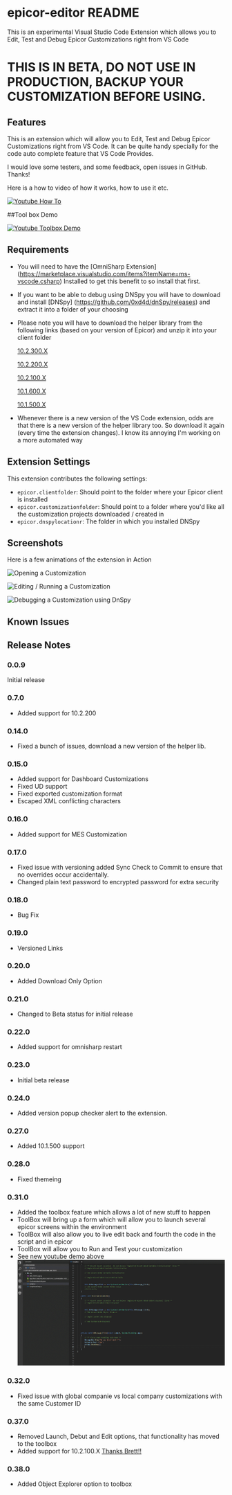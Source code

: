 # epicor-editor README

This is an experimental Visual Studio Code Extension which allows you to Edit, Test and Debug Epicor Customizations right from VS Code
# THIS IS IN BETA, DO NOT USE IN PRODUCTION, BACKUP YOUR CUSTOMIZATION BEFORE USING.


## Features

This is an extension which will allow you to Edit, Test and Debug Epicor Customizations right from VS Code. It can be quite handy specially for the code auto complete feature that VS Code Provides.

I would love some testers, and some feedback, open issues in GitHub. Thanks!

Here is a how to video of how it works, how to use it etc.

[![Youtube How To](https://img.youtube.com/vi/JTZqZcwWnv8/0.jpg)](https://youtu.be/JTZqZcwWnv8 "Visual Studio Code Epicor Customization Editor")


##Tool box Demo

[![Youtube Toolbox Demo](https://img.youtube.com/vi/lWd4L-QNZpM/0.jpg)](https://youtu.be/lWd4L-QNZpM "Visual Studio Code Customization Extension ToolBox Feature Demo")




## Requirements

* You will need to have the [OmniSharp Extension] (https://marketplace.visualstudio.com/items?itemName=ms-vscode.csharp) Installed to get this benefit to so install that first.

* If you want to be able to debug using DNSpy you will have to download and install [DNSpy] (https://github.com/0xd4d/dnSpy/releases) and extract it into a folder of your choosing

* Please note you will have to download the helper library from the following links (based on your version of Epicor) and unzip it into your client folder

    [10.2.300.X](https://josecgomez.com/files/CustomizationHelper.10.2.300.X.zip?0.31.0)

    [10.2.200.X](https://josecgomez.com/files/CustomizationHelper.10.2.200.X.zip?0.31.0)

    [10.2.100.X](https://josecgomez.com/files/CustomizationHelper.10.2.100.X.zip?0.31.0)

    [10.1.600.X](https://josecgomez.com/files/CustomizationHelper.10.1.600.X.zip?0.31.0)

    [10.1.500.X](https://josecgomez.com/files/CustomizationHelper.10.1.500.X.zip?0.31.0)

* Whenever there is a new version of the VS Code extension, odds are that there is a new version of the helper library too. So download it again (every time the extension changes). I know its annoying I'm working on a more automated way    

## Extension Settings

This extension contributes the following settings:

* `epicor.clientfolder`: Should point to the folder where your Epicor client is installed
* `epicor.customizationfolder`: Should point to a folder where you'd like all the customization projects downloaded / created in
* `epicor.dnspylocationr`: The folder in which you installed DNSpy 

## Screenshots
Here is a few animations of the extension in Action

![Opening a Customization](images/VSCodeOpen.gif)

![Editing / Running a Customization](images/VSCodeSyncTest.gif)

![Debugging a Customization using DnSpy](images/VSCodeDebug.gif)


## Known Issues



## Release Notes

### 0.0.9

Initial release 

### 0.7.0
* Added support for 10.2.200

### 0.14.0
* Fixed a bunch of issues, download a new version of the helper lib.

### 0.15.0
* Added support for Dashboard Customizations
* Fixed UD support
* Fixed exported customization format
* Escaped XML conflicting characters

### 0.16.0
* Added support for MES Customization

### 0.17.0
* Fixed issue with versioning added Sync Check to Commit to ensure that no overrides occur accidentally.
* Changed plain text password to encrypted password for extra security

### 0.18.0
* Bug Fix

### 0.19.0
* Versioned Links

### 0.20.0
* Added Download Only Option

### 0.21.0
* Changed to Beta status for initial release

### 0.22.0
* Added support for omnisharp restart

### 0.23.0
* Initial beta release

### 0.24.0
* Added version popup checker alert to the extension.

### 0.27.0
* Added 10.1.500 support

### 0.28.0
* Fixed themeing

### 0.31.0
* Added the toolbox feature which allows a lot of new stuff to happen
* ToolBox will bring up a form which will allow you to launch several epicor screens within the environment
* ToolBox will also allow you to live edit back and fourth the code in the script and in epicor
* ToolBox will allow you to Run and Test your customization
* See new youtube demo above
![ToolBox Demo](images/ToolBoxDemo.gif)

### 0.32.0
* Fixed issue with global companie vs local company customizations with the same Customer ID

### 0.37.0
* Removed Launch, Debut and Edit options, that functionality has moved to the toolbox
* Added support for 10.2.100.X [Thanks Brett!!](https://github.com/bmanners)

### 0.38.0
* Added Object Explorer option to toolbox

